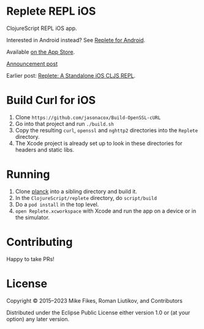 # Replete REPL iOS

ClojureScript REPL iOS app.

Interested in Android instead? See [Replete for Android](https://github.com/replete-repl/replete-android).

Available [on the App Store](https://itunes.apple.com/us/app/replete/id1013465639?ls=1&mt=8).

[Announcement post](http://blog.fikesfarm.com/posts/2015-07-20-ios-clojurescript-repl-available-in-app-store.html)

Earlier post: [Replete: A Standalone iOS CLJS REPL](http://blog.fikesfarm.com/posts/2015-06-27-replete-a-standalone-ios-cljs-repl.html).

# Build Curl for iOS

1. Clone `https://github.com/jasonacox/Build-OpenSSL-cURL`
1. Go into that project and run `./build.sh`
1. Copy the resulting `curl`, `openssl` and `nghttp2` directories into the `Replete` directory.
1. The Xcode project is already set up to look in these directories for headers and static libs.

# Running

1. Clone [planck](https://github.com/mfikes/planck) into a sibling directory and build it.
1. In the `ClojureScript/replete` directory, do `script/build`
1. Do a `pod install` in the top level.
1. `open Replete.xcworkspace` with Xcode and run the app on a device or in the simulator.

# Contributing

Happy to take PRs!

# License

Copyright © 2015–2023 Mike Fikes, Roman Liutikov, and Contributors

Distributed under the Eclipse Public License either version 1.0 or (at your option) any later version.
